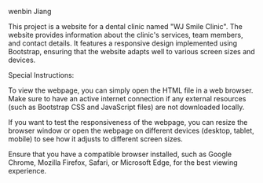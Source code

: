 wenbin Jiang

This project is a website for a dental clinic named "WJ Smile Clinic". The website provides information about the clinic's services, team members, and contact details. It features a responsive design implemented using Bootstrap, ensuring that the website adapts well to various screen sizes and devices.

Special Instructions:

To view the webpage, you can simply open the HTML file in a web browser. Make sure to have an active internet connection if any external resources (such as Bootstrap CSS and JavaScript files) are not downloaded locally.

If you want to test the responsiveness of the webpage, you can resize the browser window or open the webpage on different devices (desktop, tablet, mobile) to see how it adjusts to different screen sizes.

Ensure that you have a compatible browser installed, such as Google Chrome, Mozilla Firefox, Safari, or Microsoft Edge, for the best viewing experience.

